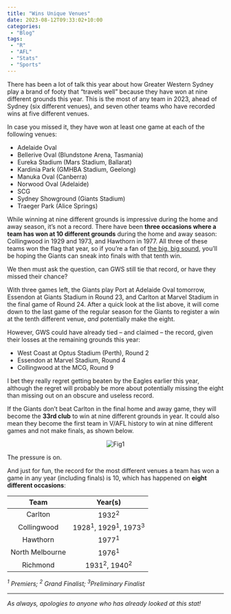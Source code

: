 ```yaml
---
title: "Wins Unique Venues"
date: 2023-08-12T09:33:02+10:00
categories:
 - "Blog"
tags:
 - "R"
 - "AFL" 
 - "Stats"
 - "Sports"
---
```


<!--more-->

There has been a lot of talk this year about how Greater Western Sydney play a brand of footy that “travels well” because they have won at nine different grounds this year. This is the most of any team in 2023, ahead of Sydney (six different venues), and seven other teams who have recorded wins at five different venues.

In case you missed it, they have won at least one game at each of the following venues:
- Adelaide Oval
- Bellerive Oval (Blundstone Arena, Tasmania)
- Eureka Stadium (Mars Stadium, Ballarat)
- Kardinia Park (GMHBA Stadium, Geelong) 
- Manuka Oval (Canberra)
- Norwood Oval (Adelaide)
- SCG
- Sydney Showground (Giants Stadium) 
- Traeger Park (Alice Springs)

While winning at nine different grounds is impressive during the home and away season, it’s not a record. There have been **three occasions where a team has won at 10 different grounds** during the home and away season: Collingwood in 1929 and 1973, and Hawthorn in 1977. All three of these teams won the flag that year, so if you’re a fan of [the big, big sound](https://www.youtube.com/watch?v=GfJu8a4VhuA), you’ll be hoping the Giants can sneak into finals with that tenth win.

We then must ask the question, can GWS still tie that record, or have they missed their chance?

With three games left, the Giants play Port at Adelaide Oval tomorrow, Essendon at Giants Stadium in Round 23, and Carlton at Marvel Stadium in the final game of Round 24. After a quick look at the list above, it will come down to the last game of the regular season for the Giants to register a win at the tenth different venue, *and* potentially make the eight.

However, GWS could have already tied – and claimed – the record, given their losses at the remaining grounds this year:
- West Coast at Optus Stadium (Perth), Round 2
- Essendon at Marvel Stadium, Round 4
- Collingwood at the MCG, Round 9

I bet they really regret getting beaten by the Eagles earlier this year, although the regret will probably be more about potentially missing the eight than missing out on an obscure and useless record. 

If the Giants don’t beat Carlton in the final home and away game, they will become the **33rd club** to win at nine different grounds in year. It could also mean they become the first team in V/AFL history to win at nine different games and not make finals, as shown below.

<center>

![Fig1](/files/content/posts/wins-unique-venues/nine_wins_list.png)

</center>

The pressure is on.

And just for fun, the record for the most different venues a team has won a game in any year (including finals) is 10, which has happened on **eight different occasions**:

<center>

| Team            | Year(s)                                              |
| :-------------: | :--------------------------------------------------: |
| Carlton         | 1932<sup>2</sup>                                     |
| Collingwood     | 1928<sup>1</sup>, 1929<sup>1</sup>, 1973<sup>3</sup> |
| Hawthorn        | 1977<sup>1</sup>                                     |
| North Melbourne | 1976<sup>1</sup>                                     |
| Richmond        | 1931<sup>2</sup>, 1940<sup>2</sup>                   |

</center>

_<sup>1</sup> Premiers; <sup>2</sup> Grand Finalist; <sup>3</sup>Preliminary Finalist_

--- 

*As always, apologies to anyone who has already looked at this stat!*
